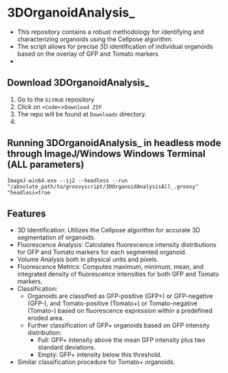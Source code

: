 # 3DOrganoidAnalysis_
 - This repository contains a robust methodology for identifying and characterizing organoids using the Cellpose algorithm.
- The script allows for precise 3D identification of individual organoids based on the overlay of GFP and Tomato markers
- 
## Download 3DOrganoidAnalysis_
1. Go to the ``GitHub`` repository
2. Click on ``<Code>``>``Download ZIP``
3. The repo will be found at ``Downloads`` directory.
4. 
## Running 3DOrganoidAnalysis_ in headless mode through ImageJ/Windows Windows Terminal (ALL parameters)

``ImageJ-win64.exe --ij2 --headless --run "/absolute_path/to/groovyscript/3DOrganoidAnalysisAll_.groovy" "headless=true``

## Features
- 3D Identification: Utilizes the Cellpose algorithm for accurate 3D segmentation of organoids.
- Fluorescence Analysis: Calculates fluorescence intensity distributions for GFP and Tomato markers for each segmented organoid.
- Volume Analysis both in physical units and pixels.
- Fluorescence Metrics: Computes maximum, minimum, mean, and integrated density of fluorescence intensities for both GFP and Tomato markers.
- Classification:
  - Organoids are classified as GFP-positive (GFP+) or GFP-negative (GFP-), and Tomato-positive (Tomato+) or Tomato-negative (Tomato-) based on fluorescence expression within a predefined eroded area.
  - Further classification of GFP+ organoids based on GFP intensity distribution:
    - Full: GFP+ intensity above the mean GFP intensity plus two standard deviations.
    - Empty: GFP+ intensity below this threshold.
 - Similar classification procedure for Tomato+ organoids.
